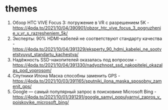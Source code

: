 # themes
1. Обзор HTC VIVE Focus 3: погружение в VR с разрешением 5K - https://4pda.to/2021/10/04/390901/obzor_htc_vive_focus_3_pogruzhenie_v_vr_s_razresheniem_5k/
2. Эксперты: 90% HDMI-кабелей не соответствуют стандарту качества - https://4pda.to/2021/10/04/391329/eksperty_90_hdmi_kabelej_ne_sootvetstvuyut_standartu_kachestva/
3. Надёжность SSD-накопителей оказалась под вопросом - https://4pda.to/2021/10/04/391330/nadyozhnost_ssd_nakopitelej_okazalas_pod_voprosom/
4. Спутники Илона Маска способны заменить GPS - https://4pda.to/2021/10/03/391165/sputniki_ilona_maska_sposobny_zamenit_gps/
6. Google — самый популярный запрос в поисковике Microsoft Bing - https://4pda.to/2021/10/01/391291/google_samyj_populyarnyj_zapros_v_poiskovike_microsoft_bing/
